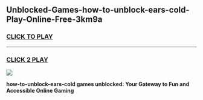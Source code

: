 
## Unblocked-Games-how-to-unblock-ears-cold-Play-Online-Free-3km9a
<h3>
<a href="https://premium76.site?title=how-to-unblock-ears-cold&ref=26A">CLICK TO PLAY</a></h3>
<hr>

<h3>
<a href="https://premium76.site?title=how-to-unblock-ears-cold&ref=26A">CLICK 2 PLAY</a>
  
</h3>

<a href="https://premium76.site?title=how-to-unblock-ears-cold&ref=26A"><img src="https://clearcache.store/games.png"></a>


**how-to-unblock-ears-cold games unblocked: Your Gateway to Fun and Accessible Online Gaming**
